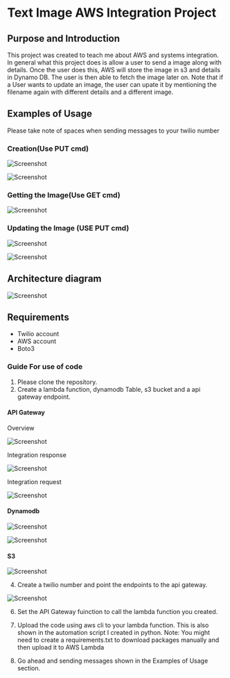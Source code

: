 # Text Image AWS Integration Project


## Purpose and Introduction 
   This project was created to teach me about AWS and systems integration. 
   In general what this project does is allow a user to send a image along with details. Once the user does this, AWS will store the image in s3 and details in Dynamo DB. The user is then able to fetch the image later on. Note that if a User wants to update an image, the user can upate it by mentioning the filename again with different details and a different image.
   
## Examples of Usage
Please take note of spaces when sending messages to your twilio number

### Creation(Use PUT cmd)

![Screenshot](images/create_1.png)

![Screenshot](images/create_2.png)

### Getting the Image(Use GET cmd)

![Screenshot](images/GET.png)

### Updating the Image (USE PUT cmd)

![Screenshot](images/Update_1.png)

![Screenshot](images/Update_2.png)


## Architecture diagram 
![Screenshot](images/ImageFetchNoLex.png)

## Requirements
* Twilio account 
* AWS account
* Boto3

### Guide For use of code 
1) Please clone the repository.
2) Create a lambda function, dynamodb Table, s3 bucket and a api gateway endpoint.

#### API Gateway 
Overview

![Screenshot](images/ImageFetchNoLex.png)

Integration response

![Screenshot](images/integration_response.png)

Integration request

![Screenshot](images/integration_request.png)

#### Dynamodb

![Screenshot](images/dynamodb.png)

![Screenshot](images/dynamodb_2.jpg)

#### S3

![Screenshot](images/s3.png)

4) Create a twilio number and point the endpoints to the api gateway. 

![Screenshot](images/twilio_number.png)


6) Set the API Gateway fuinction to call the lambda function you created.
7) Upload the code using aws cli to your lambda function. This is also shown in the automation script I created in python. Note: You might need to create a requirements.txt to download packages manually and then upload it to AWS Lambda

9) Go ahead and sending messages shown in the Examples of Usage section.

